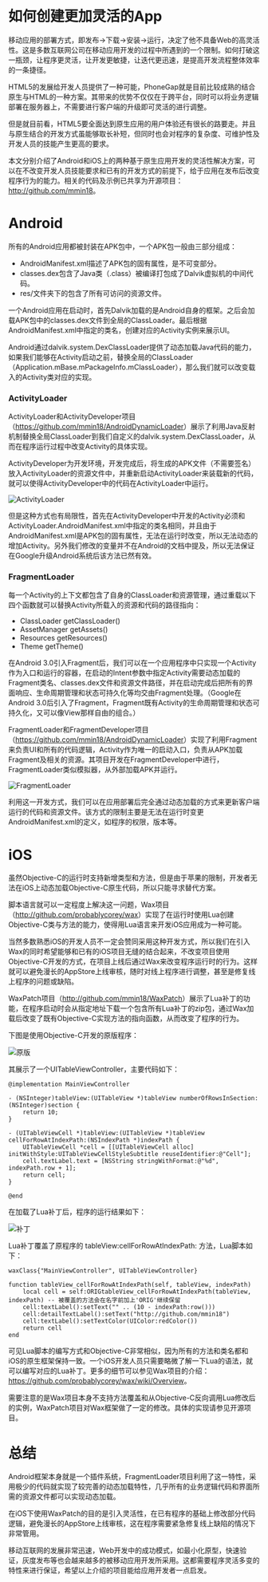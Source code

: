 # 如何创建更加灵活的App

移动应用的部署方式，即发布->下载->安装->运行，决定了他不具备Web的高灵活性。这是多数互联网公司在移动应用开发的过程中所遇到的一个限制。如何打破这一瓶颈，让程序更灵活，让开发更敏捷，让迭代更迅速，是提高开发流程整体效率的一条捷径。

HTML5的发展给开发人员提供了一种可能，PhoneGap就是目前比较成熟的结合原生与HTML的一种方案。其带来的优势不仅仅在于跨平台，同时可以将业务逻辑部署在服务器上，不需要进行客户端的升级即可灵活的进行调整。

但是就目前看，HTML5要全面达到原生应用的用户体验还有很长的路要走。并且与原生结合的开发方式虽能够取长补短，但同时也会对程序的复杂度、可维护性及开发人员的技能产生更高的要求。

本文分别介绍了Android和iOS上的两种基于原生应用开发的灵活性解决方案，可以在不改变开发人员技能要求和已有的开发方式的前提下，给于应用在发布后改变程序行为的能力。相关的代码及示例已共享为开源项目：<http://github.com/mmin18>。

# Android

所有的Android应用都被封装在APK包中，一个APK包一般由三部分组成：

* AndroidManifest.xml描述了APK包的固有属性，是不可变部分。
* classes.dex包含了Java类（.class）被编译打包成了Dalvik虚拟机的中间代码。
* res/文件夹下的包含了所有可访问的资源文件。

一个Android应用在启动时，首先Dalvik加载的是Android自身的框架。之后会加载APK包中的classes.dex文件到全局的ClassLoader。最后根据AndroidManifest.xml中指定的类名，创建对应的Activity实例来展示UI。

Android通过dalvik.system.DexClassLoader提供了动态加载Java代码的能力，如果我们能够在Activity启动之前，替换全局的ClassLoader（Application.mBase.mPackageInfo.mClassLoader），那么我们就可以改变载入的Activity类对应的实现。

### ActivityLoader

ActivityLoader和ActivityDeveloper项目（<https://github.com/mmin18/AndroidDynamicLoader>）展示了利用Java反射机制替换全局ClassLoader到我们自定义的dalvik.system.DexClassLoader，从而在程序运行过程中改变Activity的具体实现。

ActivityDeveloper为开发环境，开发完成后，将生成的APK文件（不需要签名）放入ActivityLoader的资源文件中，并重新启动ActivityLoader来装载新的代码，就可以使得ActivityDeveloper中的代码在ActivityLoader中运行。

![ActivityLoader](https://raw.github.com/mmin18/Create-a-More-Flexible-App/master/ActivityLoader.png)

但是这种方式也有局限性，首先在ActivityDeveloper中开发的Activity必须和ActivityLoader.AndroidManifest.xml中指定的类名相同，并且由于AndroidManifest.xml是APK包的固有属性，无法在运行时改变，所以无法动态的增加Activity。另外我们修改的变量并不在Android的文档中提及，所以无法保证在Google升级Android系统后该方法已然有效。

### FragmentLoader

每一个Activity的上下文都包含了自身的ClassLoader和资源管理，通过重载以下四个函数就可以替换Activity所载入的资源和代码的路径指向：

* ClassLoader getClassLoader()
* AssetManager getAssets()
* Resources getResources()
* Theme getTheme()

在Android 3.0引入Fragment后，我们可以在一个应用程序中只实现一个Activity作为入口和运行的容器，在启动的Intent参数中指定Activity需要动态加载的Fragment类名、classes.dex文件和资源文件路径，并在启动完成后把所有的界面响应、生命周期管理和状态可持久化等均交由Fragment处理。（Google在Android 3.0后引入了Fragment，Fragment既有Activity的生命周期管理和状态可持久化，又可以像View那样自由的组合。）

FragmentLoader和FragmentDeveloper项目（<https://github.com/mmin18/AndroidDynamicLoader>）实现了利用Fragment来负责UI和所有的代码逻辑，Activity作为唯一的启动入口，负责从APK加载Fragment及相关的资源。其项目开发在FragmentDeveloper中进行，FragmentLoader类似模拟器，从外部加载APK并运行。

![FragmentLoader](https://raw.github.com/mmin18/Create-a-More-Flexible-App/master/FragmentLoader.png)

利用这一开发方式，我们可以在应用部署后完全通过动态加载的方式来更新客户端运行的代码和资源文件。该方式的限制主要是无法在运行时变更AndroidManifest.xml的定义，如程序的权限，版本等。

# iOS

虽然Objective-C的运行时支持新增类型和方法，但是由于苹果的限制，开发者无法在iOS上动态加载Objective-C原生代码，所以只能寻求替代方案。

脚本语言就可以一定程度上解决这一问题，Wax项目（<http://github.com/probablycorey/wax>）实现了在运行时使用Lua创建Objective-C类与方法的能力，使得用Lua语言来开发iOS应用成为一种可能。

当然多数熟悉iOS的开发人员不一定会赞同采用这种开发方式，所以我们在引入Wax的同时希望能够和已有的iOS项目无缝的结合起来，不改变项目使用Objective-C开发的方式，在项目上线后通过Wax来改变程序运行时的行为。这样就可以避免漫长的AppStore上线审核，随时对线上程序进行调整，甚至是修复线上程序的问题或缺陷。

WaxPatch项目（<http://github.com/mmin18/WaxPatch>）展示了Lua补丁的功能，在程序启动时会从指定地址下载一个包含所有Lua补丁的zip包，通过Wax加载后改变了既有Objective-C实现方法的指向函数，从而改变了程序的行为。

下图是使用Objective-C开发的原版程序：

![原版](https://raw.github.com/mmin18/Create-a-More-Flexible-App/master/WaxOriginal.png)

其展示了一个UITableViewController，主要代码如下：

    @implementation MainViewController
    
    - (NSInteger)tableView:(UITableView *)tableView numberOfRowsInSection:(NSInteger)section {
        return 10;
    }
    
    - (UITableViewCell *)tableView:(UITableView *)tableView cellForRowAtIndexPath:(NSIndexPath *)indexPath {
        UITableViewCell *cell = [[UITableViewCell alloc] initWithStyle:UITableViewCellStyleSubtitle reuseIdentifier:@"Cell"];
        cell.textLabel.text = [NSString stringWithFormat:@"%d", indexPath.row + 1];
        return cell;
    }
    
    @end

在加载了Lua补丁后，程序的运行结果如下：

![补丁](https://raw.github.com/mmin18/Create-a-More-Flexible-App/master/WaxPatched.png)

Lua补丁覆盖了原程序的 tableView:cellForRowAtIndexPath: 方法，Lua脚本如下：

    waxClass{"MainViewController", UITableViewController}
    
    function tableView_cellForRowAtIndexPath(self, tableView, indexPath)
    	local cell = self:ORIGtableView_cellForRowAtIndexPath(tableView, indexPath) -- 被覆盖的方法会在名字前加上'ORIG'继续保留
    	cell:textLabel():setText("" .. (10 - indexPath:row()))
    	cell:detailTextLabel():setText("http://github.com/mmin18")
    	cell:textLabel():setTextColor(UIColor:redColor())
    	return cell
    end

可见Lua脚本的编写方式和Objective-C非常相似，因为所有的方法和类名都和iOS的原生框架保持一致。一个iOS开发人员只需要略微了解一下Lua的语法，就可以编写对应的Lua补丁。更多的细节可以参见Wax项目的介绍：<https://github.com/probablycorey/wax/wiki/Overview>。

需要注意的是Wax项目本身不支持方法覆盖和从Objective-C反向调用Lua修改后的实例，WaxPatch项目对Wax框架做了一定的修改。具体的实现请参见开源项目。

# 总结

Android框架本身就是一个插件系统，FragmentLoader项目利用了这一特性，采用极少的代码就实现了较完善的动态加载特性，几乎所有的业务逻辑代码和界面所需的资源文件都可以实现动态加载。

在iOS下使用WaxPatch的目的是引入灵活性，在已有程序的基础上修改部分代码逻辑，避免漫长的AppStore上线审核，这在程序需要紧急修复线上缺陷的情况下非常管用。

移动互联网的发展非常迅速，Web开发中的成功模式，如最小化原型，快速验证，灰度发布等也会越来越多的被移动应用开发所采用。这都需要程序灵活多变的特性来进行保证，希望以上介绍的项目能给应用开发者一点启发。
